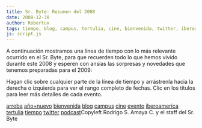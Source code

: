 ```yaml
---
title: Sr. Byte: Resumen del 2008
date: 2008-12-30
author: Robertux
tags: tiempo, blog, campus, tertulia, cine, bienvenida, twitter, iberoamerica, año nuevo, evento, arroba, podcast
js: script.js
---
```


A continuación mostramos una línea de tiempo con lo más relevante ocurrido
      en el Sr. Byte, para que recuerden todo lo que hemos vivido durante este 2008 y esperen con
      ansias las sorpresas y novedades que tenemos preparadas para el 2009:

Hagan clic sobre cualquier parte de la línea de tiempo y arrástrenla hacia la derecha o
      izquierda para ver el rango completo de fechas. Clic en los títulos para leer más detalles de
      cada evento.

[arroba](http://www.blogalaxia.com/tags/arroba) [año+nuevo](http://www.blogalaxia.com/tags/ano+nuevo) [bienvenida](http://www.blogalaxia.com/tags/bienvenida) [blog](http://www.blogalaxia.com/tags/blog) [campus](http://www.blogalaxia.com/tags/campus) [cine](http://www.blogalaxia.com/tags/cine) [evento](http://www.blogalaxia.com/tags/evento) [iberoamerica](http://www.blogalaxia.com/tags/iberoamerica) [tertulia](http://www.blogalaxia.com/tags/tertulia) [tiempo](http://www.blogalaxia.com/tags/tiempo) [twitter](http://www.blogalaxia.com/tags/twitter) [podcast](http://www.blogalaxia.com/tags/podcast)Copyleft Rodrigo S. Amaya
      C. y el staff del Sr. Byte